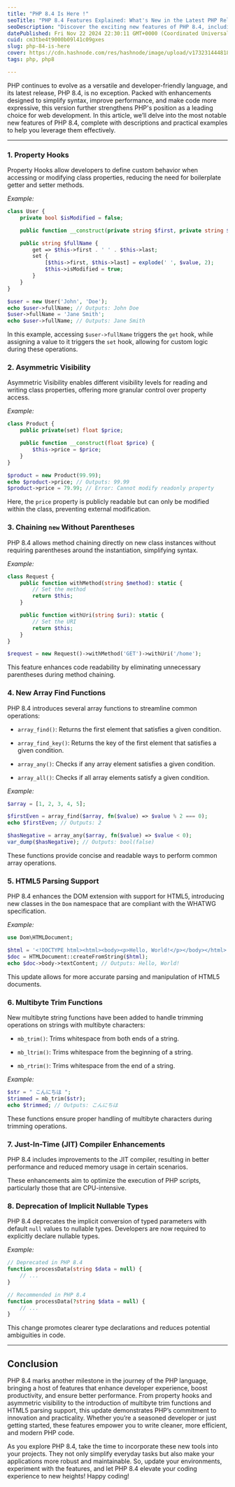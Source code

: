 ```yaml
---
title: "PHP 8.4 Is Here !"
seoTitle: "PHP 8.4 Features Explained: What's New in the Latest PHP Release."
seoDescription: "Discover the exciting new features of PHP 8.4, including property hooks, asymmetric visibility, multibyte trim functions, and more. Learn with detailed desc"
datePublished: Fri Nov 22 2024 22:30:11 GMT+0000 (Coordinated Universal Time)
cuid: cm3tbe4t9000b09l41c09gxes
slug: php-84-is-here
cover: https://cdn.hashnode.com/res/hashnode/image/upload/v1732314448180/ff461c12-b98b-48c8-9997-df6c04ef6d6f.png
tags: php, php8

---
```


PHP continues to evolve as a versatile and developer-friendly language, and its latest release, PHP 8.4, is no exception. Packed with enhancements designed to simplify syntax, improve performance, and make code more expressive, this version further strengthens PHP's position as a leading choice for web development. In this article, we’ll delve into the most notable new features of PHP 8.4, complete with descriptions and practical examples to help you leverage them effectively.

---

### **1\. Property Hooks**

Property Hooks allow developers to define custom behavior when accessing or modifying class properties, reducing the need for boilerplate getter and setter methods.

*Example:*

```php
class User {
    private bool $isModified = false;

    public function __construct(private string $first, private string $last) {}

    public string $fullName {
        get => $this->first . ' ' . $this->last;
        set {
            [$this->first, $this->last] = explode(' ', $value, 2);
            $this->isModified = true;
        }
    }
}

$user = new User('John', 'Doe');
echo $user->fullName; // Outputs: John Doe
$user->fullName = 'Jane Smith';
echo $user->fullName; // Outputs: Jane Smith
```

In this example, accessing `$user->fullName` triggers the `get` hook, while assigning a value to it triggers the `set` hook, allowing for custom logic during these operations.

### **2\. Asymmetric Visibility**

Asymmetric Visibility enables different visibility levels for reading and writing class properties, offering more granular control over property access.

*Example:*

```php
class Product {
    public private(set) float $price;

    public function __construct(float $price) {
        $this->price = $price;
    }
}

$product = new Product(99.99);
echo $product->price; // Outputs: 99.99
$product->price = 79.99; // Error: Cannot modify readonly property
```

Here, the `price` property is publicly readable but can only be modified within the class, preventing external modification.

### **3\. Chaining** `new` Without Parentheses

PHP 8.4 allows method chaining directly on new class instances without requiring parentheses around the instantiation, simplifying syntax.

*Example:*

```php
class Request {
    public function withMethod(string $method): static {
        // Set the method
        return $this;
    }

    public function withUri(string $uri): static {
        // Set the URI
        return $this;
    }
}

$request = new Request()->withMethod('GET')->withUri('/home');
```

This feature enhances code readability by eliminating unnecessary parentheses during method chaining.

### **4\. New Array Find Functions**

PHP 8.4 introduces several array functions to streamline common operations:

* `array_find()`: Returns the first element that satisfies a given condition.
    
* `array_find_key()`: Returns the key of the first element that satisfies a given condition.
    
* `array_any()`: Checks if any array element satisfies a given condition.
    
* `array_all()`: Checks if all array elements satisfy a given condition.
    

*Example:*

```php
$array = [1, 2, 3, 4, 5];

$firstEven = array_find($array, fn($value) => $value % 2 === 0);
echo $firstEven; // Outputs: 2

$hasNegative = array_any($array, fn($value) => $value < 0);
var_dump($hasNegative); // Outputs: bool(false)
```

These functions provide concise and readable ways to perform common array operations.

### **5\. HTML5 Parsing Support**

PHP 8.4 enhances the DOM extension with support for HTML5, introducing new classes in the `Dom` namespace that are compliant with the WHATWG specification.

*Example:*

```php
use Dom\HTMLDocument;

$html = '<!DOCTYPE html><html><body><p>Hello, World!</p></body></html>';
$doc = HTMLDocument::createFromString($html);
echo $doc->body->textContent; // Outputs: Hello, World!
```

This update allows for more accurate parsing and manipulation of HTML5 documents.

### **6\. Multibyte Trim Functions**

New multibyte string functions have been added to handle trimming operations on strings with multibyte characters:

* `mb_trim()`: Trims whitespace from both ends of a string.
    
* `mb_ltrim()`: Trims whitespace from the beginning of a string.
    
* `mb_rtrim()`: Trims whitespace from the end of a string.
    

*Example:*

```php
$str = " こんにちは ";
$trimmed = mb_trim($str);
echo $trimmed; // Outputs: こんにちは
```

These functions ensure proper handling of multibyte characters during trimming operations.

### **7\. Just-In-Time (JIT) Compiler Enhancements**

PHP 8.4 includes improvements to the JIT compiler, resulting in better performance and reduced memory usage in certain scenarios.

These enhancements aim to optimize the execution of PHP scripts, particularly those that are CPU-intensive.

### **8\. Deprecation of Implicit Nullable Types**

PHP 8.4 deprecates the implicit conversion of typed parameters with default `null` values to nullable types. Developers are now required to explicitly declare nullable types.

*Example:*

```php
// Deprecated in PHP 8.4
function processData(string $data = null) {
    // ...
}

// Recommended in PHP 8.4
function processData(?string $data = null) {
    // ...
}
```

This change promotes clearer type declarations and reduces potential ambiguities in code.

---

## **Conclusion**

PHP 8.4 marks another milestone in the journey of the PHP language, bringing a host of features that enhance developer experience, boost productivity, and ensure better performance. From property hooks and asymmetric visibility to the introduction of multibyte trim functions and HTML5 parsing support, this update demonstrates PHP’s commitment to innovation and practicality. Whether you’re a seasoned developer or just getting started, these features empower you to write cleaner, more efficient, and modern PHP code.

As you explore PHP 8.4, take the time to incorporate these new tools into your projects. They not only simplify everyday tasks but also make your applications more robust and maintainable. So, update your environments, experiment with the features, and let PHP 8.4 elevate your coding experience to new heights! Happy coding!